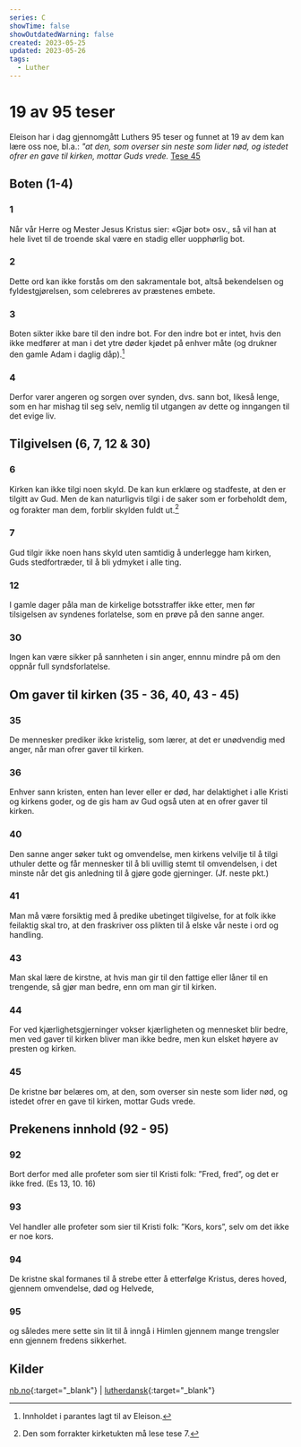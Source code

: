 ```yaml
---
series: C
showTime: false
showOutdatedWarning: false
created: 2023-05-25
updated: 2023-05-26
tags:
  - Luther
---
```


# 19 av 95 teser
Eleison har i dag gjennomgått Luthers 95 teser og funnet at 19 av dem kan lære oss noe, bl.a.: _"at den, som overser sin neste som lider nød, og istedet ofrer en gave til kirken, mottar Guds vrede._ [Tese 45](#45)

## Boten (1-4)
### 1
Når vår Herre og Mester Jesus Kristus sier: «Gjør bot» osv., så vil han at hele livet til de troende skal være en stadig eller uopphørlig bot.

### 2
Dette ord kan ikke forstås om den sakramentale bot, altså bekendelsen og fyldestgjørelsen, som celebreres av præstenes embete.

### 3
Boten sikter ikke bare til den indre bot. For den indre bot er intet, hvis den ikke medfører at man i det ytre døder kjødet på enhver måte (og drukner den gamle Adam i daglig dåp).[^1]

### 4
Derfor varer angeren og sorgen over synden, dvs. sann bot, likeså lenge, som en har mishag til seg selv, nemlig til utgangen av dette og inngangen til det evige liv.

## Tilgivelsen (6, 7, 12 & 30)
### 6
Kirken kan ikke tilgi noen skyld. De kan kun erklære og stadfeste, at den er tilgitt av Gud. Men de kan naturligvis tilgi i de saker som er forbeholdt dem, og forakter man dem, forblir skylden fuldt ut.[^2]

### 7
Gud tilgir ikke noen hans skyld uten samtidig å underlegge ham kirken, Guds stedfortræder, til å bli ydmyket i alle ting. 

### 12
I gamle dager påla man de kirkelige botsstraffer ikke etter, men før tilsigelsen av syndenes forlatelse, som en prøve på den sanne anger. 

### 30
Ingen kan være sikker på sannheten i sin anger, ennnu mindre på om den oppnår full syndsforlatelse. 

## Om gaver til kirken (35 - 36, 40, 43 - 45)
### 35
De mennesker prediker ikke kristelig, som lærer, at det er unødvendig med anger, når man ofrer gaver til kirken.

### 36
Enhver sann kristen, enten han lever eller er død, har delaktighet i alle Kristi og kirkens goder, og de gis ham av Gud også uten at en ofrer gaver til kirken.

### 40
Den sanne anger søker tukt og omvendelse, men kirkens velvilje til å tilgi uthuler dette og får mennesker til å bli uvillig stemt til omvendelsen, i det minste når det gis anledning til å gjøre gode gjerninger. (Jf. neste pkt.)

### 41
Man må være forsiktig med å predike ubetinget tilgivelse, for at folk ikke feilaktig skal tro, at den fraskriver oss plikten til å elske vår neste i ord og handling.

### 43
Man skal lære de kirstne, at hvis man gir til den fattige eller låner til en trengende, så gjør man bedre, enn om man gir til kirken. 

### 44
For ved kjærlighetsgjerninger vokser kjærligheten og mennesket blir bedre, men ved gaver til kirken bliver man ikke bedre, men kun elsket høyere av presten og kirken. 

### 45
De kristne bør belæres om, at den, som overser sin neste som lider nød, og istedet ofrer en gave til kirken, mottar Guds vrede.

## Prekenens innhold (92 - 95)
### 92
Bort derfor med alle profeter som sier til Kristi folk: ”Fred, fred”, og det er ikke fred. (Es 13, 10. 16)

### 93
Vel handler alle profeter som sier til Kristi folk: ”Kors, kors”, selv om det ikke er noe kors. 

### 94
De kristne skal formanes til å strebe etter å etterfølge Kristus, deres hoved, gjennem omvendelse, død og Helvede,

### 95 
og således mere sette sin lit til å inngå i Himlen gjennem mange trengsler enn gjennem fredens sikkerhet.



## Kilder
[nb.no](https://www.nb.no/items/d222d1c851c9bb70778c82ef56043050?page=9&searchText=luthers%2095%20teser){:target="_blank"} | [lutherdansk](http://www.lutherdansk.dk/aspnet_client/95%20teser%20om%20afladen/index.htm){:target="_blank"} 

[^1]: Innholdet i parantes lagt til av Eleison.
[^2]: Den som forrakter kirketukten må lese tese 7.